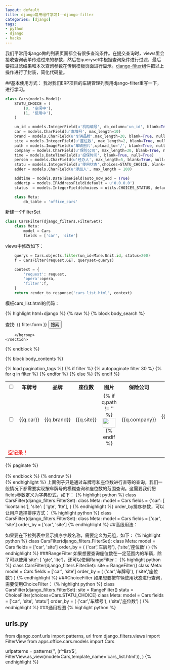 ```yaml
---
layout: default
title: django常用组件学习1——django-filter
categories: [django]
tags:
- python
- django
- hacks
---
```


我们平常用django做的列表页面都会有很多查询条件。在提交查询时，views里会接收查询表单传递过来的参数，然后在queryset中根据查询条件进行过滤，最后要把过滤结果和本次查询参数在传到模板页面进行显示。[django-filter][django-filter]组件把以上操作进行了封装，简化代码量。


##基本使用方式：
我对我们ERP项目的车辆管理列表用django-filter重写一下，进行学习。

```python
class Cars(models.Model):
    STATU_CHOICE = (
        (0, '空闲中'),
        (1, '使用中'),
    )

    un_id = models.IntegerField(u'机构编号', db_column='un_id', blank=True, null=True)
    car = models.CharField(u'车牌号', max_length=10)
    brand = models.CharField(u'车辆品牌',max_length=20, blank=True, null=True)
    site = models.IntegerField(u'座位数', max_length=2, blank=True, null=True)
    path = models.ImageField(u'车辆图片',upload_to='/', blank=True, null=True)
    company = models.CharField(u'保险公司', max_length=30, blank=True, null=True)
    time = models.DateTimeField(u'投保时间', blank=True, null=True)
    person = models.CharField(u'经办人', max_length=5, blank=True, null=True)
    statu = models.IntegerField(u'使用状态',choices=STATU_CHOICE, blank=True, null=True)
    adder = models.CharField(u'添加人', max_length = 100) 

    addtime = models.DateTimeField(auto_now_add = True) 
    adderip = models.IPAddressField(default = u'0.0.0.0')
    status  = models.IntegerField(choices = utils.CHOICES_STATUS, default = 200)

    class Meta:
        db_table = 'office_cars'
```

新建一个FilterSet

```python
class CarsFilter(django_filters.FilterSet):
    class Meta:
        model = Cars
        fields = ['car', 'site']
```

views中修改如下：

```python
    querys = Cars.objects.filter(un_id=Mine.Unit.id, status=200)
    f = CarsFilter(request.GET, queryset=querys)

    context = {
        'request': request,
        'opera':opera,
        'filter':f,
    }
    return render_to_response('cars_list.html', context)
```

模板cars_list.html的代码：

{% highlight html+django %}
{% raw %}
    {% block body_search %}
    <section id="serach-console">
        <hgroup>
            <form action="?method=search" method="get">
                查找:
                {{ filter.form }}
                <input class="button" type="submit" value="搜索" />
            </form>

        </hgroup>
    </section>
{% endblock %}

{% block body_contents %}
    <section id="editor-console">
        {% load pagination_tags %}
        <table class="data-list" width="100%" border="0" cellspacing="0" cellpadding="0">
            <tr>
                <th width="2%"><input type="checkbox" id="check-console" value="-1"></th>
                <th width="10%">车牌号</th>
                <th width="10%">品牌</th>
                <th width="10%">座位数</th>
                <th width="10%">图片</th>
                <th width="10%">保险公司</th>
                <th width="10%">投保时间</th>
                <th width="10%">经办人</th>
                <th width="10%">使用状态</th>
            </tr>
            {% if filter %}
                {% autopaginate filter 30 %}
                {% for q in filter  %}
                    <tr>
                        <td><input type="checkbox" name="id" id="{{q.id}}" value="{{ q.id }}"></td>
                        <td align="center">{{q.car}}</td>
                        <td align="center">{{q.brand}}</td>
                        <td align="center">{{q.site}}</td>
                        <td align="center">
                            {% if q.path != '' %}
                                <a href="{{ q.path }}" target="_blank"><img src="{{ q.path }}" width="40px" height="30px"></a>
                            {% endif %}
                        </td>
                        <td align="center">{{q.company}}</td>
                        <td align="center">{{q.time|date:'Y-m-d'}}</td>
                        <td align="center">{{q.person}}</td>
                        <td align="center">{{q.get_statu_display}}</td>
                    </tr>
                {% endfor %}
            {% else %}
                <tr>
                    <td colspan="9" style="color:#e00">空记录！</td>
                </tr>
            {% endif %}
        </table>
        <div >{% paginate %}</div>
        <br/>
    </section>
{% endblock %}
{% endraw %}    
{% endhighlight %}
上面例子只是通过车牌号和座位数进行直等的查询，我们一般情况下都需要实现按车牌号的模糊查询和座位数的范围查询。这需要我们把fields参数定义为字典形式，如下：
{% highlight python %}
class CarsFilter(django_filters.FilterSet):
    class Meta:
        model = Cars
        fields = {'car': [ 'icontains'],
                  'site': [ 'gte', 'lte'],
                 }
{% endhighlight %}
order_by排序参数，可以让用户选择排序方式：
{% highlight python %}
class CarsFilter(django_filters.FilterSet):
    class Meta:
        model = Cars
        fields = ['car', 'site']
        order_by = ['car', 'site']
{% endhighlight %}
##高级用法：

如果要在下拉列表中显示排序字段名称，需要定义为元组，如下：
{% highlight python %}
class CarsFilter(django_filters.FilterSet):
    class Meta:
        model = Cars
        fields = ['car', 'site']
        order_by = (
            ('car','车牌号'),
            ('site','座位数')
        )
{% endhighlight %}
###RangeFilter
如果想要查询座位数在一定范围内的车辆，除了可以使用'site': [ 'gte', 'lte']，还可以使用RangeFilter：
{% highlight python %}
class CarsFilter(django_filters.FilterSet):
    site = RangeFilter()
    class Meta:
        model = Cars
        fields = ['car', 'site']
        order_by = (
            ('car','车牌号'),
            ('site','座位数')
        )
{% endhighlight %}
###ChoiceFilter
如果想要按车辆使用状态进行查询，需要使用ChoiceFilter：
{% highlight python %}
class CarsFilter(django_filters.FilterSet):
    site = RangeFilter()
    statu = ChoiceFilter(choices=Cars.STATU_CHOICE)
    class Meta:
        model = Cars
        fields = ['car', 'site', 'statu']
        order_by = (
            ('car','车牌号'),
            ('site','座位数')
        )
{% endhighlight %}
###通用视图
{% highlight python %}
# urls.py
from django.conf.urls import patterns, url
from django_filters.views import FilterView
from apps.office.cars.models import Cars

urlpatterns = patterns('',
    (r'^list/$', FilterView.as_view(model=Cars,template_name='cars_list.html')),
)
{% endhighlight %}

[django-filter]: https://github.com/alex/django-filter